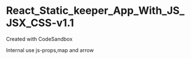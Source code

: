 # React_Static_keeper_App_With_JS_JSX_CSS-v1.1

Created with CodeSandbox

Internal use js-props,map and arrow
